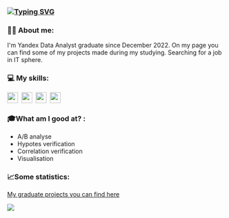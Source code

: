 ### [![Typing SVG](https://readme-typing-svg.herokuapp.com?color=%2336BCF7&lines=Hi+,+my+name+is+Max)](https://git.io/typing-svg)

### :man_technologist: About me:
I'm Yandex Data Analyst graduate since December 2022. On my page you can find some of my projects made during my studying. Searching for a job in IT sphere. 

### 💻 My skills:
<img src="https://cdn.jsdelivr.net/gh/devicons/devicon/icons/python/python-plain.svg" width="25" height="25"/>&nbsp;
<img src="https://cdn.jsdelivr.net/gh/devicons/devicon/icons/jupyter/jupyter-original.svg" width="25" height="25"/>&nbsp;
<img src="https://cdn.jsdelivr.net/gh/devicons/devicon/icons/postgresql/postgresql-original.svg" width="25" height="25"/>&nbsp;
<img src="https://cdn.jsdelivr.net/gh/devicons/devicon/icons/anaconda/anaconda-original-wordmark.svg" width="25" height="25"/>&nbsp;


### 🎓What am I good at? :
 - A/B analyse
 - Hypotes verification
 - Correlation verification
 - Visualisation

### 📈Some statistics:

[My graduate projects you can find here](https://github.com/Ordinary76/AnalystProjects)

 ![](https://github-profile-summary-cards.vercel.app/api/cards/repos-per-language?username=Ordinary76)

